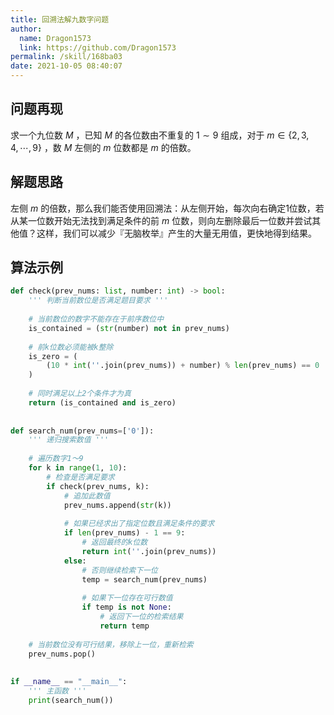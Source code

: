 ```yaml
---
title: 回溯法解九数字问题
author: 
  name: Dragon1573
  link: https://github.com/Dragon1573
permalink: /skill/168ba03
date: 2021-10-05 08:40:07
---
```


## 问题再现

求一个九位数 $M$ ，已知 $M$ 的各位数由不重复的 $1\sim9$ 组成，对于 $m\in\{2,3,4,\cdots,9\}$ ，数 $M$ 左侧的 $m$ 位数都是 $m$ 的倍数。

## 解题思路

左侧 $m$ 的倍数，那么我们能否使用回溯法：从左侧开始，每次向右确定1位数，若从某一位数开始无法找到满足条件的前 $m$ 位数，则向左删除最后一位数并尝试其他值？这样，我们可以减少『无脑枚举』产生的大量无用值，更快地得到结果。

## 算法示例

```python
def check(prev_nums: list, number: int) -> bool:
    ''' 判断当前数位是否满足题目要求 '''
 
    # 当前数位的数字不能存在于前序数位中
    is_contained = (str(number) not in prev_nums)
 
    # 前k位数必须能被k整除
    is_zero = (
        (10 * int(''.join(prev_nums)) + number) % len(prev_nums) == 0
    )
 
    # 同时满足以上2个条件才为真
    return (is_contained and is_zero)
 
 
def search_num(prev_nums=['0']):
    ''' 递归搜索数值 '''
 
    # 遍历数字1～9
    for k in range(1, 10):
        # 检查是否满足要求
        if check(prev_nums, k):
            # 追加此数值
            prev_nums.append(str(k))
 
            # 如果已经求出了指定位数且满足条件的要求
            if len(prev_nums) - 1 == 9:
                # 返回最终的k位数
                return int(''.join(prev_nums))
            else:
                # 否则继续检索下一位
                temp = search_num(prev_nums)
 
                # 如果下一位存在可行数值
                if temp is not None:
                    # 返回下一位的检索结果
                    return temp
 
    # 当前数位没有可行结果，移除上一位，重新检索
    prev_nums.pop()
 
 
if __name__ == "__main__":
    ''' 主函数 '''
    print(search_num())
```

